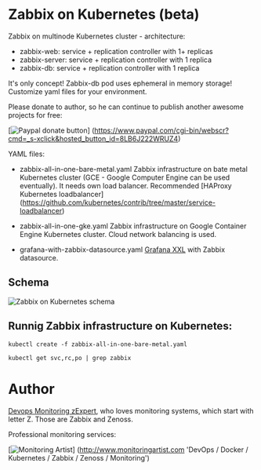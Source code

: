 # Zabbix on Kubernetes (beta)

Zabbix on multinode Kubernetes cluster - architecture:

- zabbix-web: service + replication controller with 1+ replicas
- zabbix-server: service + replication controller with 1 replica
- zabbix-db: service + replication controller with 1 replica

It's only concept! Zabbix-db pod uses ephemeral in memory storage! Customize
yaml files for your environment.

Please donate to author, so he can continue to publish another awesome projects
for free:

[![Paypal donate button](http://jangaraj.com/img/github-donate-button02.png)]
(https://www.paypal.com/cgi-bin/webscr?cmd=_s-xclick&hosted_button_id=8LB6J222WRUZ4)

YAML files:

- zabbix-all-in-one-bare-metal.yaml
Zabbix infrastructure on bate metal Kubernetes cluster (GCE - Google Computer 
Engine can be used eventually). It needs own load balancer. Recommended
[HAProxy Kubernetes loadbalancer]
(https://github.com/kubernetes/contrib/tree/master/service-loadbalancer)

- zabbix-all-in-one-gke.yaml
Zabbix infrastructure on Google Container Engine Kubernetes cluster. Cloud
network balancing is used.

- grafana-with-zabbix-datasource.yaml
[Grafana XXL](https://github.com/monitoringartist/grafana-xxl) with Zabbix datasource.

## Schema

![Zabbix on Kubernetes schema](https://raw.githubusercontent.com/monitoringartist/kubernetes-zabbix/master/doc/kubernetes-zabbix-schema.png)

## Runnig Zabbix infrastructure on Kubernetes:

```
kubectl create -f zabbix-all-in-one-bare-metal.yaml
```

```
kubectl get svc,rc,po | grep zabbix
```

# Author

[Devops Monitoring zExpert](http://www.jangaraj.com 'DevOps / Docker / Kubernetes / Zabbix / Zenoss / Monitoring'), who loves monitoring
systems, which start with letter Z. Those are Zabbix and Zenoss.

Professional monitoring services:

[![Monitoring Artist](http://monitoringartist.com/img/github-monitoring-artist-logo.jpg)]
(http://www.monitoringartist.com 'DevOps / Docker / Kubernetes / Zabbix / Zenoss / Monitoring')
